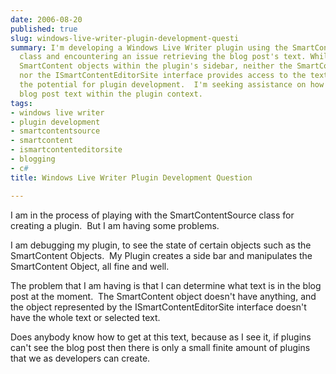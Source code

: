```yaml
---
date: 2006-08-20
published: true
slug: windows-live-writer-plugin-development-questi
summary: I'm developing a Windows Live Writer plugin using the SmartContentSource
  class and encountering an issue retrieving the blog post's text. While I can manipulate
  SmartContent objects within the plugin's sidebar, neither the SmartContent object
  nor the ISmartContentEditorSite interface provides access to the text, hindering
  the potential for plugin development.  I'm seeking assistance on how to access the
  blog post text within the plugin context.
tags:
- windows live writer
- plugin development
- smartcontentsource
- smartcontent
- ismartcontenteditorsite
- blogging
- c#
title: Windows Live Writer Plugin Development Question

---
```

<p>I am in the process of playing with the SmartContentSource class for creating a plugin.  But I am having some problems.</p> <p>I am debugging my plugin, to see the state of certain objects such as the SmartContent Objects.  My Plugin creates a side bar and manipulates the SmartContent Object, all fine and well.</p> <p>The problem that I am having is that I can determine what text is in the blog post at the moment.  The SmartContent object doesn't have anything, and the object represented by the ISmartContentEditorSite interface doesn't have the whole text or selected text.</p> <p>Does anybody know how to get at this text, because as I see it, if plugins can't see the blog post then there is only a small finite amount of plugins that we as developers can create.</p>

